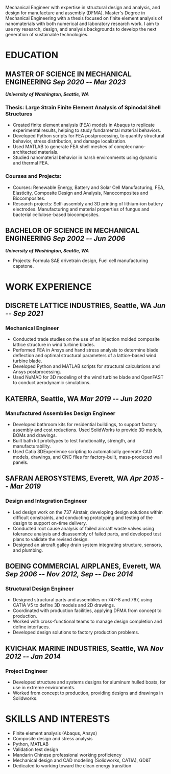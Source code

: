 Mechanical Engineer with expertise in structural design and analysis, and design for manufacture and assembly (DFMA).
Master's Degree in Mechanical Engineering with a thesis focused on finite element analysis of nanomaterials with both numerical and laboratory research work.
I aim to use my research, design, and analysis backgrounds to develop the next generation of sustainable technologies.
<!-- Experienced in R&D through university lab research.-->
<!-- Proficient in Mandarin Chinese, ready to directly engage with overseas partners.-->

# EDUCATION

## MASTER OF SCIENCE IN MECHANICAL ENGINEERING&#9;*Sep 2020 -- Mar 2023*

***University of Washington, Seattle, WA***

### Thesis: Large Strain Finite Element Analysis of Spinodal Shell Structures

- Created finite element analysis (FEA) models in Abaqus to replicate experimental results, helping to study fundamental material behaviors.
- Developed Python scripts for FEA postprocessing, to quantify structural behavior, stress distribution, and damage localization.
- Used MATLAB to generate FEA shell meshes of complex nano-architected materials.
- Studied nanomaterial behavior in harsh environments using dynamic and thermal FEA.

### Courses and Projects:

- Courses: Renewable Energy, Battery and Solar Cell Manufacturing, FEA, Elasticity, Composite Design and Analysis, Nanocomposites and Biocomposites.
- Research projects: Self-assembly and 3D printing of lithium-ion battery electrodes. Manufacturing and material properties of fungus and bacterial cellulose-based biocomposites.

## BACHELOR OF SCIENCE IN MECHANICAL ENGINEERING&#9;*Sep 2002 -- Jun 2006*

***University of Washington, Seattle, WA***

- Projects: Formula SAE drivetrain design, Fuel cell manufacturing capstone.

# WORK EXPERIENCE

## DISCRETE LATTICE INDUSTRIES, Seattle, WA&#9;*Jun -- Sep 2021*

### Mechanical Engineer

- Conducted trade studies on the use of an injection molded composite lattice structure in wind turbine blades.
- Performed FEA in Ansys and hand stress analysis to determine blade deflection and optimal structural parameters of a lattice-based wind turbine blade.
- Developed Python and MATLAB scripts for structural calculations and Ansys postprocessing.
- Used NuMAD for 3D modeling of the wind turbine blade and OpenFAST to conduct aerodynamic simulations.

## KATERRA, Seattle, WA&#9;*Mar 2019 -- Jun 2020*

### Manufactured Assemblies Design Engineer

- Developed bathroom kits for residential buildings, to support factory assembly and cost reductions. Used SolidWorks to provide 3D models, BOMs and drawings.
- Built bath kit prototypes to test functionality, strength, and manufacturability.
- Used Catia 3DExperience scripting to automatically generate CAD models, drawings, and CNC files for factory-built, mass-produced wall panels.

## SAFRAN AEROSYSTEMS, Everett, WA&#9;*Apr 2015 -- Mar 2019*

### Design and Integration Engineer

- Led design work on the 737 Airstair, developing design solutions within difficult constraints, and conducting prototyping and testing of the design to support on-time delivery.
- Conducted root cause analysis of failed aircraft waste valves using tolerance analysis and disassembly of failed parts, and developed test plans to validate the revised design.
- Designed an aircraft galley drain system integrating structure, sensors, and plumbing.

## BOEING COMMERCIAL AIRPLANES, Everett, WA&#9;*Sep 2006 -- Nov 2012, Sep -- Dec 2014*

### Structural Design Engineer

- Designed structural parts and assemblies on 747-8 and 767, using CATIA V5 to define 3D models and 2D drawings.
- Coordinated with production facilities, applying DFMA from concept to production.
- Worked with cross-functional teams to manage design completion and define interfaces.
- Developed design solutions to factory production problems.

## KVICHAK MARINE INDUSTRIES, Seattle, WA&#9;*Nov 2012 -- Jan 2014*

### Project Engineer

- Developed structure and systems designs for aluminum hulled boats, for use in extreme environments.
- Worked from concept to production, providing designs and drawings in Solidworks.

# SKILLS AND INTERESTS

- Finite element analysis (Abaqus, Ansys)
- Composite design and stress analysis
- Python, MATLAB
- Validation test design
- Mandarin Chinese professional working proficiency
- Mechanical design and CAD modeling (Solidworks, CATIA), GD&T
- Dedicated to working toward the clean energy transition
